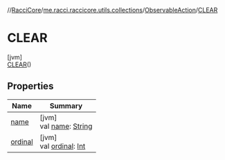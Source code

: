 //[RacciCore](../../../../index.md)/[me.racci.raccicore.utils.collections](../../index.md)/[ObservableAction](../index.md)/[CLEAR](index.md)

# CLEAR

[jvm]\
[CLEAR](index.md)()

## Properties

| Name | Summary |
|---|---|
| [name](../-a-d-d/index.md#-372974862%2FProperties%2F-1216412040) | [jvm]<br>val [name](../-a-d-d/index.md#-372974862%2FProperties%2F-1216412040): [String](https://kotlinlang.org/api/latest/jvm/stdlib/kotlin/-string/index.html) |
| [ordinal](../-a-d-d/index.md#-739389684%2FProperties%2F-1216412040) | [jvm]<br>val [ordinal](../-a-d-d/index.md#-739389684%2FProperties%2F-1216412040): [Int](https://kotlinlang.org/api/latest/jvm/stdlib/kotlin/-int/index.html) |
